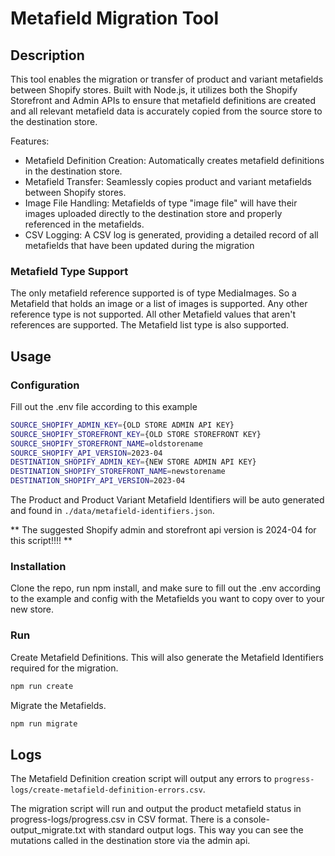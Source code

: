 # Metafield Migration Tool

## Description

This tool enables the migration or transfer of product and variant metafields between Shopify stores. Built with Node.js, it utilizes both the Shopify Storefront and Admin APIs to ensure that metafield definitions are created and all relevant metafield data is accurately copied from the source store to the destination store.

Features:

- Metafield Definition Creation: Automatically creates metafield definitions in the destination store.
- Metafield Transfer: Seamlessly copies product and variant metafields between Shopify stores.
- Image File Handling: Metafields of type "image file" will have their images uploaded directly to the destination store and properly referenced in the metafields.
- CSV Logging: A CSV log is generated, providing a detailed record of all metafields that have been updated during the migration

### Metafield Type Support

The only metafield reference supported is of type MediaImages. So a Metafield that holds an image or a list of images is supported. Any other reference type is not supported. All other Metafield values that aren't references are supported. The Metafield list type is also supported.

## Usage

### Configuration

Fill out the .env file according to this example

```bash
SOURCE_SHOPIFY_ADMIN_KEY={OLD STORE ADMIN API KEY}
SOURCE_SHOPIFY_STOREFRONT_KEY={OLD STORE STOREFRONT KEY}
SOURCE_SHOPIFY_STOREFRONT_NAME=oldstorename
SOURCE_SHOPIFY_API_VERSION=2023-04
DESTINATION_SHOPIFY_ADMIN_KEY={NEW STORE ADMIN API KEY}
DESTINATION_SHOPIFY_STOREFRONT_NAME=newstorename
DESTINATION_SHOPIFY_API_VERSION=2023-04
```

The Product and Product Variant Metafield Identifiers will be auto generated and found in `./data/metafield-identifiers.json`.

** The suggested Shopify admin and storefront api version is 2024-04 for this script!!!! **

### Installation

Clone the repo, run npm install, and make sure to fill out the .env according to the example and config with the Metafields you want to copy over to your new store.

### Run

Create Metafield Definitions. This will also generate the Metafield Identifiers required for the migration.

```bash
npm run create
```

Migrate the Metafields.

```bash
npm run migrate
```

## Logs

The Metafield Definition creation script will output any errors to `progress-logs/create-metafield-definition-errors.csv`.

The migration script will run and output the product metafield status in progress-logs/progress.csv in CSV format. There is a console-output_migrate.txt with standard output logs.
This way you can see the mutations called in the destination store via the admin api.
